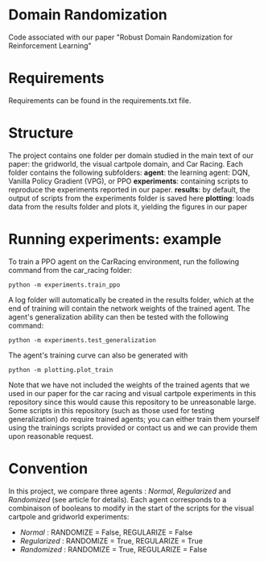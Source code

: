 # Domain Randomization
Code associated with our paper "Robust Domain Randomization for Reinforcement Learning"

# Requirements

Requirements can be found in the requirements.txt file.

# Structure
The project contains one folder per domain studied in the main text of our paper: the gridworld, the visual cartpole domain, and Car Racing. Each folder contains the following subfolders:
**agent**: the learning agent: DQN, Vanilla Policy Gradient (VPG), or PPO
**experiments**: containing scripts to reproduce the experiments reported in our paper.
**results**: by default, the output of scripts from the experiments folder is saved here
**plotting**: loads data from the results folder and plots it, yielding the figures in our paper

# Running experiments: example
To train a PPO agent on the CarRacing environment, run the following command from the car_racing folder:
```
python -m experiments.train_ppo
```
A log folder will automatically be created in the results folder, which at the end of training will contain the network weights of the trained agent. The agent's generalization ability can then be tested with the following command:
```
python -m experiments.test_generalization
```
The agent's training curve can also be generated with
```
python -m plotting.plot_train
```
Note that we have not included the weights of the trained agents that we used in our paper for the car racing and visual cartpole experiments in this repository since this would cause this repository to be unreasonable large. Some scripts in this repository (such as those used for testing generalization) do require trained agents; you can either train them yourself using the trainings scripts provided or contact us and we can provide them upon reasonable request.

# Convention
In this project, we compare three agents : *Normal*, *Regularized* and *Randomized* (see article for details). Each agent corresponds to a combinaison of booleans to modify in the start of the scripts for the visual cartpole and gridworld experiments:
- *Normal* : RANDOMIZE = False, REGULARIZE = False
- *Regularized* : RANDOMIZE = True, REGULARIZE = True
- *Randomized* : RANDOMIZE = True, REGULARIZE = False

